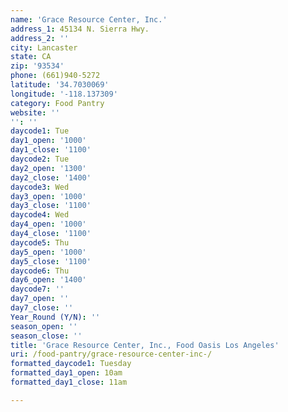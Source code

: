 ```yaml
---
name: 'Grace Resource Center, Inc.'
address_1: 45134 N. Sierra Hwy.
address_2: ''
city: Lancaster
state: CA
zip: '93534'
phone: (661)940-5272
latitude: '34.7030069'
longitude: '-118.137309'
category: Food Pantry
website: ''
'': ''
daycode1: Tue
day1_open: '1000'
day1_close: '1100'
daycode2: Tue
day2_open: '1300'
day2_close: '1400'
daycode3: Wed
day3_open: '1000'
day3_close: '1100'
daycode4: Wed
day4_open: '1000'
day4_close: '1100'
daycode5: Thu
day5_open: '1000'
day5_close: '1100'
daycode6: Thu
day6_open: '1400'
daycode7: ''
day7_open: ''
day7_close: ''
Year_Round (Y/N): ''
season_open: ''
season_close: ''
title: 'Grace Resource Center, Inc., Food Oasis Los Angeles'
uri: /food-pantry/grace-resource-center-inc-/
formatted_daycode1: Tuesday
formatted_day1_open: 10am
formatted_day1_close: 11am

---
```

